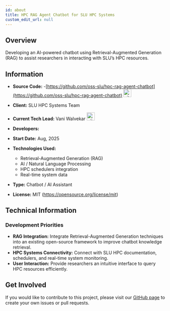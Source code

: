 ```yaml
---
id: about
title: HPC RAG Agent Chatbot for SLU HPC Systems
custom_edit_url: null
---
```


## Overview

Developing an AI-powered chatbot using Retrieval-Augmented Generation (RAG) to assist researchers in interacting with SLU’s HPC resources.

## Information

- **Source Code:** -[https://github.com/oss-slu/hpc-rag-agent-chatbot](https://github.com/oss-slu/hpc-rag-agent-chatbot) [<img src="/img/git-alt.svg" alt="git" width="25" height="25" />](https://github.com/oss-slu/hpc-rag-agent-chatbot)
- **Client:** SLU HPC Systems Team
- **Current Tech Lead:** Vani Walvekar [<img src="/img/github.svg" alt="github" width="25" height="25" />](https://github.com/vani-walvekar1494)
- **Developers:**

- **Start Date:** Aug, 2025
- **Technologies Used:**
  - Retrieval-Augmented Generation (RAG)
  - AI / Natural Language Processing
  - HPC schedulers integration
  - Real-time system data
- **Type:** Chatbot / AI Assistant
- **License:** MIT (https://opensource.org/license/mit)

## Technical Information

### Development Priorities

- **RAG Integration:** Integrate Retrieval-Augmented Generation techniques into an existing open-source framework to improve chatbot knowledge retrieval.
- **HPC Systems Connectivity:** Connect with SLU HPC documentation, schedulers, and real-time system monitoring.
- **User Interaction:** Provide researchers an intuitive interface to query HPC resources efficiently.

## Get Involved

If you would like to contribute to this project, please visit our [GitHub page](https://github.com/oss-slu/hpc-rag-agent-chatbot) to create your own issues or pull requests.
